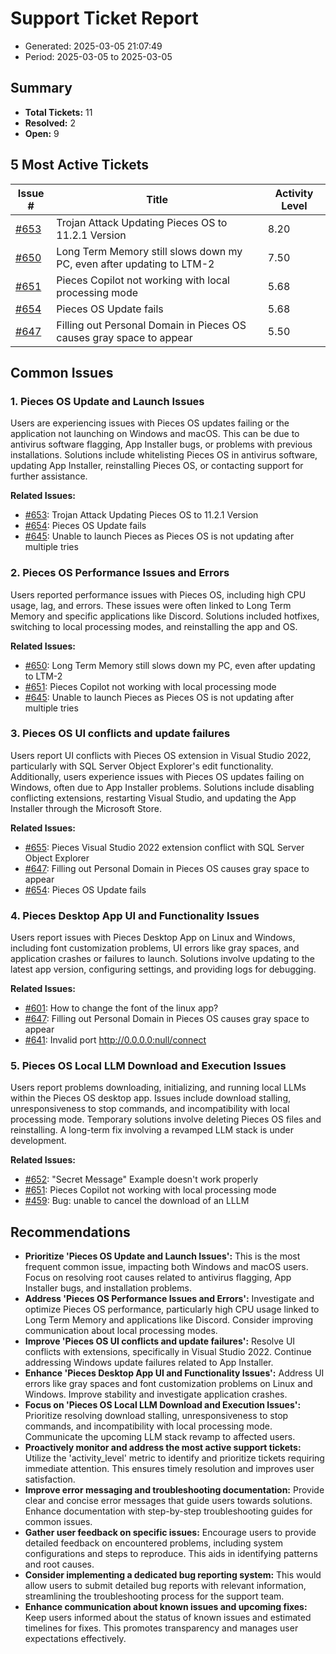 # Support Ticket Report
- Generated: 2025-03-05 21:07:49
- Period: 2025-03-05 to 2025-03-05

## Summary
- **Total Tickets:** 11
- **Resolved:** 2
- **Open:** 9

## 5 Most Active Tickets
| Issue # | Title | Activity Level |
|---------|-------|----------------|
| [#653](https://github.com/pieces-app/support/issues/653) | Trojan Attack Updating Pieces OS to 11.2.1 Version | 8.20 |
| [#650](https://github.com/pieces-app/support/issues/650) | Long Term Memory still slows down my PC, even after updating to LTM-2 | 7.50 |
| [#651](https://github.com/pieces-app/support/issues/651) | Pieces Copilot not working with local processing mode | 5.68 |
| [#654](https://github.com/pieces-app/support/issues/654) | Pieces OS Update fails | 5.68 |
| [#647](https://github.com/pieces-app/support/issues/647) | Filling out Personal Domain in Pieces OS causes gray space to appear | 5.50 |

## Common Issues
### 1. Pieces OS Update and Launch Issues
Users are experiencing issues with Pieces OS updates failing or the application not launching on Windows and macOS. This can be due to antivirus software flagging, App Installer bugs, or problems with previous installations. Solutions include whitelisting Pieces OS in antivirus software, updating App Installer, reinstalling Pieces OS, or contacting support for further assistance.

**Related Issues:**
- [#653](https://github.com/pieces-app/support/issues/653): Trojan Attack Updating Pieces OS to 11.2.1 Version
- [#654](https://github.com/pieces-app/support/issues/654): Pieces OS Update fails
- [#645](https://github.com/pieces-app/support/issues/645): Unable to launch Pieces as Pieces OS is not updating after multiple tries

### 2. Pieces OS Performance Issues and Errors
Users reported performance issues with Pieces OS, including high CPU usage, lag, and errors. These issues were often linked to Long Term Memory and specific applications like Discord. Solutions included hotfixes, switching to local processing modes, and reinstalling the app and OS.

**Related Issues:**
- [#650](https://github.com/pieces-app/support/issues/650): Long Term Memory still slows down my PC, even after updating to LTM-2
- [#651](https://github.com/pieces-app/support/issues/651): Pieces Copilot not working with local processing mode
- [#645](https://github.com/pieces-app/support/issues/645): Unable to launch Pieces as Pieces OS is not updating after multiple tries

### 3. Pieces OS UI conflicts and update failures
Users report UI conflicts with Pieces OS extension in Visual Studio 2022, particularly with SQL Server Object Explorer's edit functionality. Additionally, users experience issues with Pieces OS updates failing on Windows, often due to App Installer problems. Solutions include disabling conflicting extensions, restarting Visual Studio, and updating the App Installer through the Microsoft Store.

**Related Issues:**
- [#655](https://github.com/pieces-app/support/issues/655): Pieces Visual Studio 2022 extension conflict with SQL Server Object Explorer
- [#647](https://github.com/pieces-app/support/issues/647): Filling out Personal Domain in Pieces OS causes gray space to appear
- [#654](https://github.com/pieces-app/support/issues/654): Pieces OS Update fails

### 4. Pieces Desktop App UI and Functionality Issues
Users report issues with Pieces Desktop App on Linux and Windows, including font customization problems, UI errors like gray spaces, and application crashes or failures to launch. Solutions involve updating to the latest app version, configuring settings, and providing logs for debugging.

**Related Issues:**
- [#601](https://github.com/pieces-app/support/issues/601): How to change the font of the linux app?
- [#647](https://github.com/pieces-app/support/issues/647): Filling out Personal Domain in Pieces OS causes gray space to appear
- [#641](https://github.com/pieces-app/support/issues/641): Invalid port http://0.0.0.0:null/connect

### 5. Pieces OS Local LLM Download and Execution Issues
Users report problems downloading, initializing, and running local LLMs within the Pieces OS desktop app. Issues include download stalling, unresponsiveness to stop commands, and incompatibility with local processing mode. Temporary solutions involve deleting Pieces OS files and reinstalling. A long-term fix involving a revamped LLM stack is under development.

**Related Issues:**
- [#652](https://github.com/pieces-app/support/issues/652): "Secret Message" Example doesn't work properly
- [#651](https://github.com/pieces-app/support/issues/651): Pieces Copilot not working with local processing mode
- [#459](https://github.com/pieces-app/support/issues/459): Bug: unable to cancel the download of an LLLM


## Recommendations
- **Prioritize 'Pieces OS Update and Launch Issues':** This is the most frequent common issue, impacting both Windows and macOS users. Focus on resolving root causes related to antivirus flagging, App Installer bugs, and installation problems.
- **Address 'Pieces OS Performance Issues and Errors':** Investigate and optimize Pieces OS performance, particularly high CPU usage linked to Long Term Memory and applications like Discord. Consider improving communication about local processing modes.
- **Improve 'Pieces OS UI conflicts and update failures':** Resolve UI conflicts with extensions, specifically in Visual Studio 2022. Continue addressing Windows update failures related to App Installer.
- **Enhance 'Pieces Desktop App UI and Functionality Issues':** Address UI errors like gray spaces and font customization problems on Linux and Windows. Improve stability and investigate application crashes.
- **Focus on 'Pieces OS Local LLM Download and Execution Issues':** Prioritize resolving download stalling, unresponsiveness to stop commands, and incompatibility with local processing mode. Communicate the upcoming LLM stack revamp to affected users.
- **Proactively monitor and address the most active support tickets:** Utilize the 'activity_level' metric to identify and prioritize tickets requiring immediate attention. This ensures timely resolution and improves user satisfaction.
- **Improve error messaging and troubleshooting documentation:** Provide clear and concise error messages that guide users towards solutions. Enhance documentation with step-by-step troubleshooting guides for common issues.
- **Gather user feedback on specific issues:** Encourage users to provide detailed feedback on encountered problems, including system configurations and steps to reproduce. This aids in identifying patterns and root causes.
- **Consider implementing a dedicated bug reporting system:** This would allow users to submit detailed bug reports with relevant information, streamlining the troubleshooting process for the support team.
- **Enhance communication about known issues and upcoming fixes:** Keep users informed about the status of known issues and estimated timelines for fixes. This promotes transparency and manages user expectations effectively.
